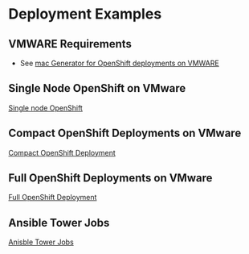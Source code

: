# Deployment Examples 

## VMWARE Requirements
* See [mac Generator for OpenShift deployments on VMWARE](https://gist.github.com/tosin2013/eb9e67ab88da09b9597f1b7760f199c9)

## Single Node OpenShift on VMware
[Single node OpenShift](sno-vmware-deployments.md)

## Compact OpenShift Deployments on VMware
[Compact OpenShift Deployment](converged-vmware-deployments.md)

## Full OpenShift Deployments on VMware
[ Full OpenShift Deployment](full-vmware-deployment.md)

## Ansible Tower Jobs
[Anisble Tower Jobs](ansible-tower-jobs.md)
